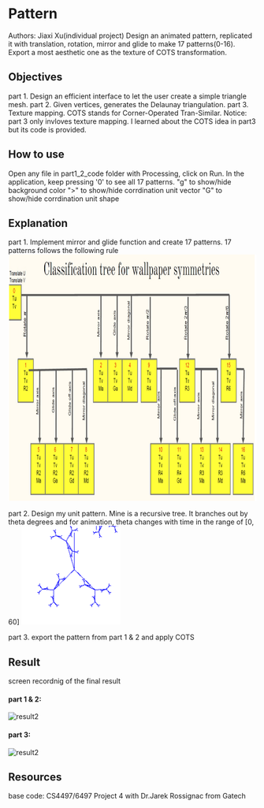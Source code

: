 # Pattern

Authors: Jiaxi Xu(individual project)
Design an animated pattern, replicated it with translation, rotation, mirror and glide to make 17 patterns(0-16). Export a most aesthetic one as the texture of COTS transformation. 

## Objectives

part 1. Design an efficient interface to let the user create a simple triangle mesh. 
part 2. Given vertices, generates the Delaunay triangulation.
part 3. Texture mapping. COTS stands for Corner-Operated Tran-Similar. 
Notice: part 3 only invloves texture mapping. I learned about the COTS idea in part3 but its code is provided. 

## How to use
Open any file in part1_2_code folder with Processing, click on Run.
In the application, keep pressing '0' to see all 17 patterns.
"g" to show/hide background color
">" to show/hide corrdination unit vector
"G" to show/hide corrdination unit shape


## Explanation
part 1.
Implement mirror and glide function and create 17 patterns. 17 patterns follows the following rule
<img src="part1.png" width="800" height="500">

part 2.
Design my unit pattern. Mine is a recursive tree. It branches out by theta degrees and for animation, theta
changes with time in the range of [0, 60]
<img src="part2.png" width="200" height="200">

part 3.
export the pattern from part 1 & 2 and apply COTS


## Result
screen recordnig of the final result

#### part 1 & 2: 
![result2](part2.gif)

#### part 3: 
![result2](part3.gif)

## Resources
base code: CS4497/6497 Project 4 with Dr.Jarek Rossignac from Gatech



